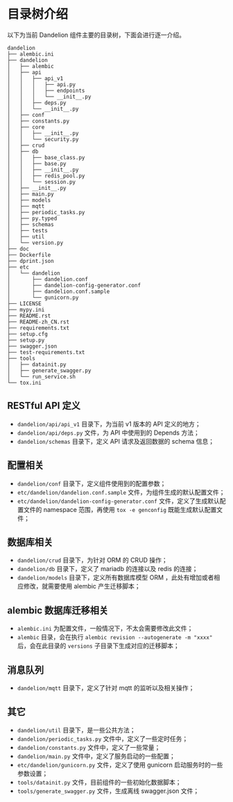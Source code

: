 # 目录树介绍

以下为当前 Dandelion 组件主要的目录树，下面会进行逐一介绍。

```
dandelion
├── alembic.ini
├── dandelion
│   ├── alembic
│   ├── api
│   │   ├── api_v1
│   │   │   ├── api.py
│   │   │   ├── endpoints
│   │   │   └── __init__.py
│   │   ├── deps.py
│   │   └── __init__.py
│   ├── conf
│   ├── constants.py
│   ├── core
│   │   ├── __init__.py
│   │   └── security.py
│   ├── crud
│   ├── db
│   │   ├── base_class.py
│   │   ├── base.py
│   │   ├── __init__.py
│   │   ├── redis_pool.py
│   │   └── session.py
│   ├── __init__.py
│   ├── main.py
│   ├── models
│   ├── mqtt
│   ├── periodic_tasks.py
│   ├── py.typed
│   ├── schemas
│   ├── tests
│   ├── util
│   └── version.py
├── doc
├── Dockerfile
├── dprint.json
├── etc
│   └── dandelion
│       ├── dandelion.conf
│       ├── dandelion-config-generator.conf
│       ├── dandelion.conf.sample
│       └── gunicorn.py
├── LICENSE
├── mypy.ini
├── README.rst
├── README-zh_CN.rst
├── requirements.txt
├── setup.cfg
├── setup.py
├── swagger.json
├── test-requirements.txt
├── tools
│   ├── datainit.py
│   ├── generate_swagger.py
│   └── run_service.sh
└── tox.ini
```

## RESTful API 定义

- `dandelion/api/api_v1` 目录下，为当前 v1 版本的 API 定义的地方；
- `dandelion/api/deps.py` 文件，为 API 中使用到的 Depends 方法；
- `dandelion/schemas` 目录下，定义 API 请求及返回数据的 schema 信息；

## 配置相关

- `dandelion/conf` 目录下，定义组件使用到的配置参数；
- `etc/dandelion/dandelion.conf.sample` 文件，为组件生成的默认配置文件；
- `etc/dandelion/dandelion-config-generator.conf` 文件，定义了生成默认配置文件的 namespace 范围，再使用
  `tox -e genconfig` 既能生成默认配置文件；

## 数据库相关

- `dandelion/crud` 目录下，为针对 ORM 的 CRUD 操作；
- `dandelion/db` 目录下，定义了 mariadb 的连接以及 redis 的连接；
- `dandelion/models` 目录下，定义所有数据库模型 ORM ，此处有增加或者相应修改，就需要使用 alembic 产生迁移脚本；

## alembic 数据库迁移相关

- `alembic.ini` 为配置文件，一般情况下，不太会需要修改此文件；
- `alembic` 目录，会在执行 `alembic revision --autogenerate -m "xxxx"` 后，会在此目录的 `versions` 子目录下生成对应的迁移脚本；

## 消息队列

- `dandelion/mqtt` 目录下，定义了针对 mqtt 的监听以及相关操作；

## 其它

- `dandelion/util` 目录下，是一些公共方法；
- `dandelion/periodic_tasks.py` 文件中，定义了一些定时任务；
- `dandelion/constants.py` 文件中，定义了一些常量；
- `dandelion/main.py` 文件中，定义了服务启动的一些配置；
- `etc/dandelion/gunicorn.py` 文件，定义了使用 gunicorn 启动服务时的一些参数设置；
- `tools/datainit.py` 文件，目前组件的一些初始化数据脚本；
- `tools/generate_swagger.py` 文件，生成离线 swagger.json 文件；
